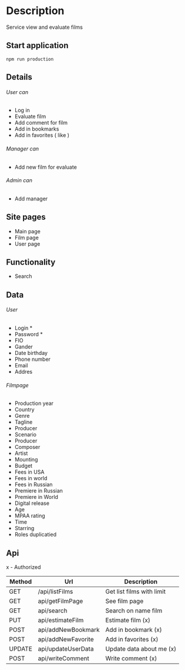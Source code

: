 # Description

Service view and evaluate films

## Start application

```
npm run production
```

## Details

###### User can

-   Log in
-   Evaluate film
-   Add comment for film
-   Add in bookmarks
-   Add in favorites ( like )

###### Manager can

-   Add new film for evaluate

###### Admin can

-   Add manager

## Site pages

-   Main page
-   Film page
-   User page

## Functionality

-   Search

## Data

###### User

-   Login \*
-   Password \*
-   FIO
-   Gander
-   Date birthday
-   Phone number
-   Email
-   Addres

###### Filmpage

-   Production year
-   Country
-   Genre
-   Tagline
-   Producer
-   Scenario
-   Producer
-   Composer
-   Artist
-   Mounting
-   Budget
-   Fees in USA
-   Fees in world
-   Fees in Russian
-   Premiere in Russian
-   Premiere in World
-   Digital release
-   Age
-   MPAA rating
-   Time
-   Starring
-   Roles duplicatied

## Api

x - Authorized

| Method | Url                | Description               |
| ------ | ------------------ | ------------------------- |
| GET    | /api/listFilms     | Get list films with limit |
| GET    | api/getFilmPage    | See film page             |
| GET    | api/search         | Search on name film       |
| PUT    | api/estimateFilm   | Estimate film (x)         |
| POST   | api/addNewBookmark | Add in bookmark (x)       |
| POST   | api/addNewFavorite | Add in favorites (x)      |
| UPDATE | api/updateUserData | Update data about me (x)  |
| POST   | api/writeComment   | Write comment (x)         |
